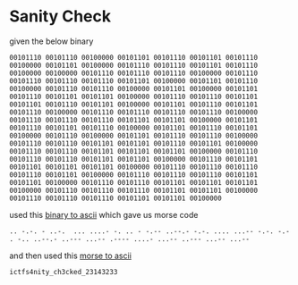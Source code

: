 # Sanity Check

given the below binary
```
00101110 00101110 00100000 00101101 00101110 00101101 00101110 00100000 00101101 00100000 00101110 00101110 00101101 00101110 00100000 00100000 00101110 00101110 00101110 00100000 00101110 00101110 00101110 00101110 00101101 00100000 00101101 00101110 00100000 00101110 00101110 00100000 00101101 00100000 00101101 00101110 00101101 00101101 00100000 00101110 00101110 00101101 00101101 00101110 00101101 00100000 00101101 00101110 00101101 00101110 00100000 00101110 00101110 00101110 00101110 00100000 00101110 00101110 00101110 00101101 00101101 00100000 00101101 00101110 00101101 00101110 00100000 00101101 00101110 00101101 00100000 00101110 00100000 00101101 00101110 00101110 00100000 00101110 00101110 00101101 00101101 00101110 00101101 00100000 00101110 00101110 00101101 00101101 00101101 00100000 00101110 00101110 00101110 00101101 00101101 00100000 00101110 00101101 00101101 00101101 00101101 00100000 00101110 00101110 00101110 00101110 00101101 00100000 00101110 00101110 00101110 00101101 00101101 00100000 00101110 00101110 00101101 00101101 00101101 00100000 00101110 00101110 00101110 00101101 00101101 00100000 00101110 00101110 00101110 00101101 00101101 00100000
```
used this [binary to ascii](https://www.rapidtables.com/convert/number/binary-to-ascii.html) which gave us morse code
```
.. -.-. - ..-.  ... ....- -. .. - -.-- ..--.- -.-. .... ...-- -.-. -.- . -.. ..--.- ..--- ...-- .---- ....- ...-- ..--- ...-- ...-- 
```
and then used this [morse to ascii](https://onlineasciitools.com/convert-morse-to-ascii)
```
ictfs4nity_ch3cked_23143233
```
